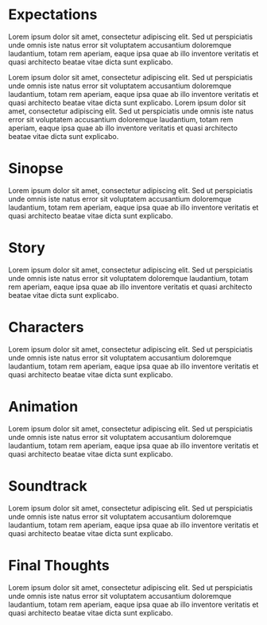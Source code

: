 <div>
  <h1> Expectations </h1>

  <p> Lorem ipsum dolor sit amet, consectetur adipiscing elit. Sed ut perspiciatis unde omnis iste natus error sit voluptatem accusantium doloremque laudantium, totam rem aperiam, eaque ipsa quae ab illo inventore veritatis et quasi architecto beatae vitae dicta sunt explicabo. </p>
  <p> Lorem ipsum dolor sit amet, consectetur adipiscing elit. Sed ut perspiciatis unde omnis iste natus error sit voluptatem accusantium doloremque laudantium, totam rem aperiam, eaque ipsa quae ab illo inventore veritatis et quasi architecto beatae vitae dicta sunt explicabo. Lorem ipsum dolor sit amet, consectetur adipiscing elit. Sed ut perspiciatis unde omnis iste natus error sit voluptatem accusantium doloremque laudantium, totam rem aperiam, eaque ipsa quae ab illo inventore veritatis et quasi architecto beatae vitae dicta sunt explicabo. </p>
</div>

<div>
  <h1> Sinopse </h1>
  <p> Lorem ipsum dolor sit amet, consectetur adipiscing elit. Sed ut perspiciatis unde omnis iste natus error sit voluptatem accusantium doloremque laudantium, totam rem aperiam, eaque ipsa quae ab illo inventore veritatis et quasi architecto beatae vitae dicta sunt explicabo. </p>
</div>

<div>
  <h1> Story </h1>
  <p> Lorem ipsum dolor sit amet, consectetur adipiscing elit. Sed ut perspiciatis unde omnis iste natus error sit voluptatem doloremque laudantium, totam rem aperiam, eaque ipsa quae ab illo inventore veritatis et quasi architecto beatae vitae dicta sunt explicabo. </p>
</div>

<div>
  <h1> Characters </h1>
  <p> Lorem ipsum dolor sit amet, consectetur adipiscing elit. Sed ut perspiciatis unde omnis iste natus error sit voluptatem accusantium doloremque laudantium, totam rem aperiam, eaque ipsa quae ab illo inventore veritatis et quasi architecto beatae vitae dicta sunt explicabo. </p>
</div>

<div>
  <h1> Animation </h1>
  <p> Lorem ipsum dolor sit amet, consectetur adipiscing elit. Sed ut perspiciatis unde omnis iste natus error sit voluptatem accusantium doloremque laudantium, totam rem aperiam, eaque ipsa quae ab illo inventore veritatis et quasi architecto beatae vitae dicta sunt explicabo. </p>
</div>

<div>
  <h1> Soundtrack </h1>
  <p> Lorem ipsum dolor sit amet, consectetur adipiscing elit. Sed ut perspiciatis unde omnis iste natus error sit voluptatem accusantium doloremque laudantium, totam rem aperiam, eaque ipsa quae ab illo inventore veritatis et quasi architecto beatae vitae dicta sunt explicabo. </p>
</div>

<div>
  <h1> Final Thoughts </h1>
  <p> Lorem ipsum dolor sit amet, consectetur adipiscing elit. Sed ut perspiciatis unde omnis iste natus error sit voluptatem accusantium doloremque laudantium, totam rem aperiam, eaque ipsa quae ab illo inventore veritatis et quasi architecto beatae vitae dicta sunt explicabo. </p>
</div>
